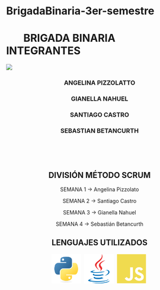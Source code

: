 # BrigadaBinaria-3er-semestre
<div align="center">
<h1 align="left">‎ ‎ ‎     ‎ ‎ ‎ ‎  BRIGADA BINARIA     ‎ ‎ ‎ ‎ ‎ ‎ ‎ ‎ ‎  ‎  ‎ ‎ ‎ ‎ ‎ ‎ ‎ ‎ ‎ ‎     INTEGRANTES      </h1>
<img align= "left" src="https://th.bing.com/th/id/OIG4.2AhDxfW2S9kcW5Kr0_MG?pid=ImgGn" width=300 align="center">
 ‎ 
<h3>ANGELINA PIZZOLATTO</h3>
<h3>GIANELLA NAHUEL</h3>
<h3>SANTIAGO CASTRO</h3>
<h3>SEBASTIAN BETANCURTH</h3>
 ‎ 
 ‎ 
</div>
<br>
<div align= "center">
‎ 
   <h2 align="center"> DIVISIÓN MÉTODO SCRUM </h2>
  
 SEMANA 1 -> Angelina Pizzolato
  
 SEMANA 2 -> Santiago Castro
  
 SEMANA 3 -> Gianella Nahuel
  
 SEMANA 4 -> Sebastián Betancurth
</div>

<div align="center"> 
    <h2> LENGUAJES UTILIZADOS</h2>
    <div>
    <img src ="https://github.com/devicons/devicon/blob/master/icons/python/python-original.svg" tittle="Python" alt="Python" width="80" height="80"/>&nbsp;
    <img src ="https://github.com/devicons/devicon/blob/master/icons/java/java-original.svg" tittle="Java" alt="Java" width="80" height="80"/>&nbsp;
    <img src ="https://github.com/devicons/devicon/blob/master/icons/javascript/javascript-plain.svg" tittle="Javascript" alt="Javascript" width="80" height="80"/>&nbsp;
    </div>
</div>
